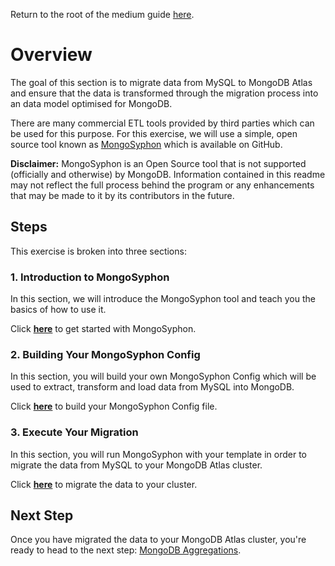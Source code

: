 Return to the root of the medium guide [here](..).

# Overview

The goal of this section is to migrate data from MySQL to MongoDB Atlas and ensure that the data is transformed through the migration process into an data model optimised for MongoDB.

There are many commercial ETL tools provided by third parties which can be used for this purpose. For this exercise, we will use a simple, open source tool known as [MongoSyphon](https://github.com/johnlpage/MongoSyphon) which is available on GitHub. 

**Disclaimer:** MongoSyphon is an Open Source tool that is not supported (officially and otherwise) by MongoDB. Information contained in this readme may not reflect the full process behind the program or any enhancements that may be made to it by its contributors in the future.

## Steps
This exercise is broken into three sections:

### 1. Introduction to MongoSyphon
In this section, we will introduce the MongoSyphon tool and teach you the basics of how to use it. 

Click **[here](intro-mongosyphon.md)** to get started with MongoSyphon.

### 2. Building Your MongoSyphon Config
In this section, you will build your own MongoSyphon Config which will be used to extract, transform and load data from MySQL into MongoDB. 

Click **[here](build-mongosyphon-config.md)** to build your MongoSyphon Config file.

### 3. Execute Your Migration
In this section, you will run MongoSyphon with your template in order to migrate the data from MySQL to your MongoDB Atlas cluster. 

Click **[here](execute-migration.md)** to migrate the data to your cluster.

## Next Step

Once you have migrated the data to your MongoDB Atlas cluster, you're ready to head to the next step: [MongoDB Aggregations](../aggregations/).